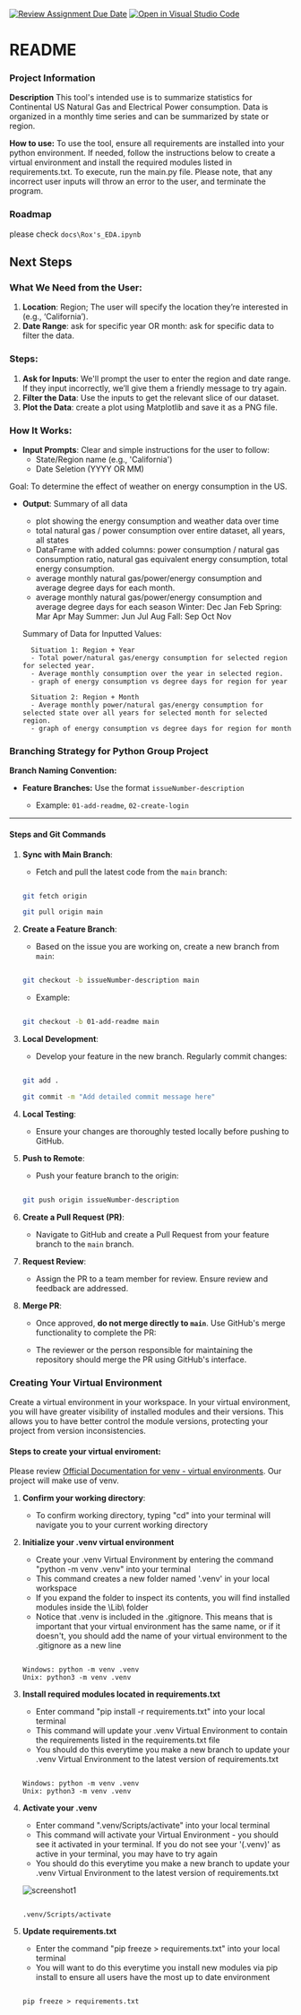 [![Review Assignment Due Date](https://classroom.github.com/assets/deadline-readme-button-24ddc0f5d75046c5622901739e7c5dd533143b0c8e959d652212380cedb1ea36.svg)](https://classroom.github.com/a/A55IPDGc)
[![Open in Visual Studio Code](https://classroom.github.com/assets/open-in-vscode-718a45dd9cf7e7f842a935f5ebbe5719a5e09af4491e668f4dbf3b35d5cca122.svg)](https://classroom.github.com/online_ide?assignment_repo_id=15225700&assignment_repo_type=AssignmentRepo)

# README

### Project Information

**Description**
This tool's intended use is to summarize statistics for Continental US Natural Gas and Electrical Power consumption. Data is organized in a monthly time series and can be summarized by state or region.

**How to use:**
To use the tool, ensure all requirements are installed into your python environment. If needed, follow the instructions below to create a virtual environment and install the required modules listed in requirements.txt. To execute, run the main.py file. Please note, that any incorrect user inputs will throw an error to the user, and terminate the program. 


### Roadmap

please check `docs\Rox's_EDA.ipynb`

## Next Steps

### What We Need from the User:

1. **Location**: Region; The user will specify the location they’re interested in (e.g., ‘California’).
2. **Date Range**: ask for specific year OR month: ask for specific data to filter the data. 
 

### Steps:
1. **Ask for Inputs**: We'll prompt the user to enter the region and date range. If they input incorrectly, we’ll give them a friendly message to try again.
2. **Filter the Data**: Use the inputs to get the relevant slice of our dataset.
3. **Plot the Data**: create a plot using Matplotlib and save it as a PNG file.

### How It Works:
- **Input Prompts**: Clear and simple instructions for the user to follow:
    - State/Region name (e.g., 'California')
    - Date Seletion (YYYY OR MM)


Goal: To determine the effect of weather on energy consumption in the US.

- **Output**: Summary of all data
    - plot showing the energy consumption and weather data over time
    - total natural gas / power consumption over entire dataset, all years, all states
    - DataFrame with added columns: power consumption / natural gas consumption ratio, natural gas equivalent energy consumption, total energy consumption.
    - average monthly natural gas/power/energy consumption and average degree days for each month.
    - average monthly natural gas/power/energy consumption and average degree days for each season
        Winter: Dec Jan Feb
        Spring: Mar Apr May
        Summer: Jun Jul Aug
        Fall: Sep Oct Nov

    Summary of Data for Inputted Values:

        Situation 1: Region + Year
        - Total power/natural gas/energy consumption for selected region for selected year.
        - Average monthly consumption over the year in selected region.
        - graph of energy consumption vs degree days for region for year

        Situation 2: Region + Month
        - Average monthly power/natural gas/energy consumption for selected state over all years for selected month for selected region.
        - graph of energy consumption vs degree days for region for month







### Branching Strategy for Python Group Project 

  

**Branch Naming Convention:** 

  

- **Feature Branches:** Use the format `issueNumber-description` 

  - Example: `01-add-readme`, `02-create-login` 

  

--- 

  

#### Steps and Git Commands 

  

1. **Sync with Main Branch**: 

    - Fetch and pull the latest code from the `main` branch: 

    ```bash 

    git fetch origin 

    git pull origin main 

    ``` 

  

2. **Create a Feature Branch**: 

    - Based on the issue you are working on, create a new branch from `main`: 

    ```bash 

    git checkout -b issueNumber-description main 

    ``` 

    - Example:  

    ```bash 

    git checkout -b 01-add-readme main 

    ``` 

  

3. **Local Development**: 

    - Develop your feature in the new branch. Regularly commit changes: 

    ```bash 

    git add . 

    git commit -m "Add detailed commit message here" 

    ``` 

  

4. **Local Testing**: 

    - Ensure your changes are thoroughly tested locally before pushing to GitHub. 

  

5. **Push to Remote**: 

    - Push your feature branch to the origin: 

    ```bash 

    git push origin issueNumber-description 

    ``` 

  

6. **Create a Pull Request (PR)**: 

    - Navigate to GitHub and create a Pull Request from your feature branch to the `main` branch. 

  

7. **Request Review**: 

    - Assign the PR to a team member for review. Ensure review and feedback are addressed. 

  

8. **Merge PR**: 

    - Once approved, **do not merge directly to `main`**. Use GitHub's merge functionality to complete the PR: 

    - The reviewer or the person responsible for maintaining the repository should merge the PR using GitHub's interface. 


### Creating Your Virtual Environment

Create a virtual environment in your workspace. In your virtual environment, you will have greater visibility of installed modules and their versions. This allows you to have better control the module versions, protecting your project from version inconsistencies.

#### Steps to create your virtual enviroment:

Please review [Official Documentation for venv - virtual environments](https://docs.python.org/3/library/venv.html). Our project will make use of venv.

1. **Confirm your working directory**:

    - To confirm working directory, typing "cd" into your terminal will navigate you to your current working directory

2. **Initialize your .venv virtual environment**

    - Create your .venv Virtual Environment by entering the command "python -m venv .venv" into your terminal
    - This command creates a new folder named '.venv' in your local workspace
    - If you expand the folder to inspect its contents, you will find installed modules inside the \Lib\ folder
    - Notice that .venv is included in the .gitignore. This means that is important that your virtual environment has the same name, or if it doesn't, you should add the name of your virtual environment to the .gitignore as a new line

    ```terminal
    
    Windows: python -m venv .venv
    Unix: python3 -m venv .venv

    ```

3. **Install required modules located in requirements.txt**

    - Enter command "pip install -r requirements.txt" into your local terminal
    - This command will update your .venv Virtual Environment to contain the requirements listed in the requirements.txt file
    - You should do this everytime you make a new branch to update your .venv Virtual Environment to the latest version of requirements.txt
    
    ```terminal
    
    Windows: python -m venv .venv
    Unix: python3 -m venv .venv

    ```

4. **Activate your .venv**

    - Enter command ".venv/Scripts/activate" into your local terminal
    - This command will activate your Virtual Environment - you should see it activated in your terminal. If you do not see your '(.venv)' as active in your terminal, you may have to try again
    - You should do this everytime you make a new branch to update your .venv Virtual Environment to the latest version of requirements.txt

    ![screenshot1](https://github.com/ENSF-692-Spring-2024/ensf-692-project-the-cool-company/blob/main/screenshots/screenshot_1_venv.png "Activate .venv")
    
    ```terminal
    
    .venv/Scripts/activate

    ```

5. **Update requirements.txt**

    - Enter the command "pip freeze > requirements.txt" into your local terminal
    - You will want to do this everytime you install new modules via pip install to ensure all users have the most up to date environment


    ```terminal
    
    pip freeze > requirements.txt

    ```







